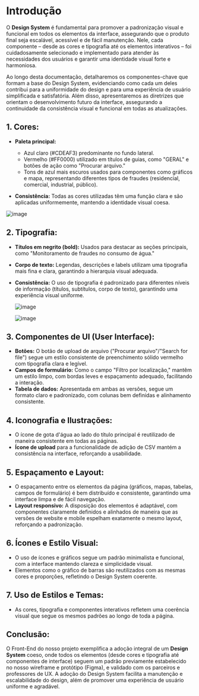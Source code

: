 # Introdução
O **Design System** é fundamental para promover a padronização visual e funcional em todos os elementos da interface, assegurando que o produto final seja escalável, acessível e de fácil manutenção. Nele, cada componente – desde as cores e tipografia até os elementos interativos – foi cuidadosamente selecionado e implementado para atender às necessidades dos usuários e garantir uma identidade visual forte e harmoniosa.

Ao longo desta documentação, detalharemos os componentes-chave que formam a base do Design System, evidenciando como cada um deles contribui para a uniformidade do design e para uma experiência de usuário simplificada e satisfatória. Além disso, apresentaremos as diretrizes que orientam o desenvolvimento futuro da interface, assegurando a continuidade da consistência visual e funcional em todas as atualizações.

## 1. Cores:
- **Paleta principal:**
  - Azul claro (#CDEAF3) predominante no fundo lateral.
  - Vermelho (#FF0000) utilizado em títulos de guias, como "GERAL" e botões de ação como "Procurar arquivo."
  - Tons de azul mais escuros usados para componentes como gráficos e mapa, representando diferentes tipos de fraudes (residencial, comercial, industrial, público).
  
- **Consistência:** Todas as cores utilizadas têm uma função clara e são aplicadas uniformemente, mantendo a identidade visual coesa.

![image](https://github.com/user-attachments/assets/d634897a-366c-41ed-8ae2-2b9059ddcb3c)

## 2. Tipografia:
- **Títulos em negrito (bold):** Usados para destacar as seções principais, como "Monitoramento de fraudes no consumo de água."
- **Corpo de texto:** Legendas, descrições e labels utilizam uma tipografia mais fina e clara, garantindo a hierarquia visual adequada.
  
- **Consistência:** O uso de tipografia é padronizado para diferentes níveis de informação (títulos, subtítulos, corpo de texto), garantindo uma experiência visual uniforme.

  ![image](https://github.com/user-attachments/assets/30e5f0d2-932f-4d4b-9630-23cccc3330ee)

  ![image](https://github.com/user-attachments/assets/c2f634d8-c8c3-40ac-b33e-fbd3d02e8f64)


## 3. Componentes de UI (User Interface):
- **Botões:** O botão de upload de arquivo ("Procurar arquivo"/"Search for file") segue um estilo consistente de preenchimento sólido vermelho com tipografia clara e legível.
- **Campos de formulário:** Como o campo "Filtro por localização," mantêm um estilo limpo, com bordas leves e espaçamento adequado, facilitando a interação.
- **Tabela de dados:** Apresentada em ambas as versões, segue um formato claro e padronizado, com colunas bem definidas e alinhamento consistente.

## 4. Iconografia e Ilustrações:
- O ícone de gota d'água ao lado do título principal é reutilizado de maneira consistente em todas as páginas.
- **Ícone de upload** para a funcionalidade de adição de CSV mantém a consistência na interface, reforçando a usabilidade.

## 5. Espaçamento e Layout:
- O espaçamento entre os elementos da página (gráficos, mapas, tabelas, campos de formulário) é bem distribuído e consistente, garantindo uma interface limpa e de fácil navegação.
- **Layout responsivo:** A disposição dos elementos é adaptável, com componentes claramente definidos e alinhados de maneira que as versões de website e mobile espelham exatamente o mesmo layout, reforçando a padronização.

## 6. Ícones e Estilo Visual:
- O uso de ícones e gráficos segue um padrão minimalista e funcional, com a interface mantendo clareza e simplicidade visual.
- Elementos como o gráfico de barras são reutilizados com as mesmas cores e proporções, refletindo o Design System coerente.

## 7. Uso de Estilos e Temas:
- As cores, tipografia e componentes interativos refletem uma coerência visual que segue os mesmos padrões ao longo de toda a página.

## Conclusão:
O Front-End do nosso projeto exemplifica a adoção integral de um **Design System** coeso, onde todos os elementos (desde cores e tipografia até componentes de interface) seguem um padrão previamente estabelecido no nosso wireframe e protótipo (Figma), e validado com os parceiros e professores de UX. A adoção do Design System facilita a manutenção e escalabilidade do design, além de promover uma experiência de usuário uniforme e agradável.
